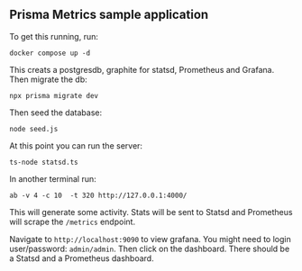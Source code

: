 ## Prisma Metrics sample application

To get this running, run:

```
docker compose up -d
```

This creats a postgresdb, graphite for statsd, Prometheus and Grafana. Then migrate the db:

```
npx prisma migrate dev
```

Then seed the database:

```
node seed.js
```

At this point you can run the server:

```
ts-node statsd.ts
```

In another terminal run:

```
ab -v 4 -c 10  -t 320 http://127.0.0.1:4000/
```

This will generate some activity. Stats will be sent to Statsd and Prometheus will scrape the `/metrics` endpoint.

Navigate to `http://localhost:9090` to view grafana. You might need to login user/password: `admin/admin`.
Then click on the dashboard. There should be a Statsd and a Prometheus dashboard.
